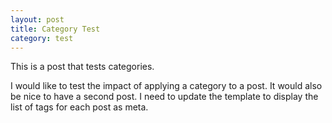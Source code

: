 ```yaml
---
layout: post
title: Category Test
category: test
---
```

This is a post that tests categories.

I would like to test the impact of applying a category to a post.
It would also be nice to have a second post.
I need to update the template to display the list of tags for each post as meta.